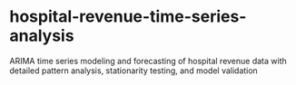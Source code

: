 # hospital-revenue-time-series-analysis
ARIMA time series modeling and forecasting of hospital revenue data with detailed pattern analysis, stationarity testing, and model validation
